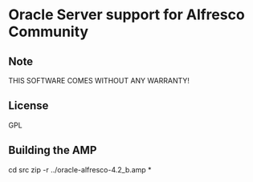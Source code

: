 Oracle Server support for Alfresco Community
============================================

Note
----
THIS SOFTWARE COMES WITHOUT ANY WARRANTY!


License
-------
GPL


Building the AMP
----------------
cd src
zip -r ../oracle-alfresco-4.2_b.amp *

